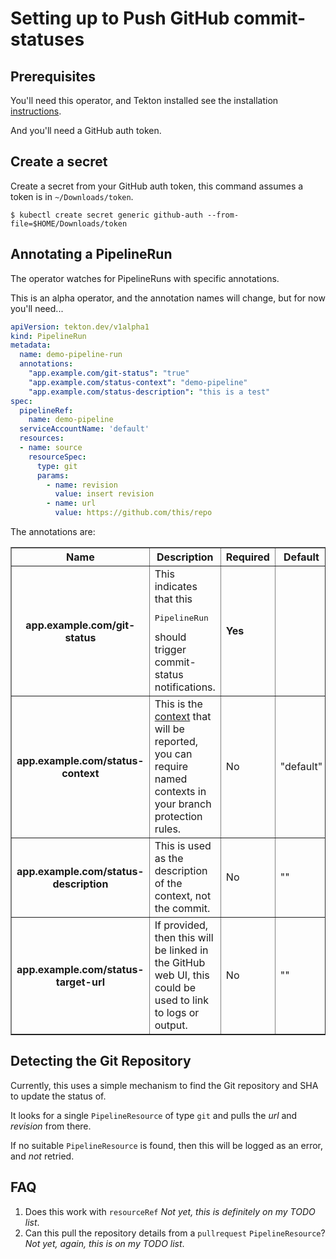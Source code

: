 # Setting up to Push GitHub commit-statuses

## Prerequisites

You'll need this operator, and Tekton installed see the installation
[instructions](../README.md#installing).

And you'll need a GitHub auth token.

## Create a secret

Create a secret from your GitHub auth token, this command assumes a token is in `~/Downloads/token`.

```shell
$ kubectl create secret generic github-auth --from-file=$HOME/Downloads/token
```

## Annotating a PipelineRun

The operator watches for PipelineRuns with specific annotations.

This is an alpha operator, and the annotation names will change, but for now
you'll need...

```yaml
apiVersion: tekton.dev/v1alpha1
kind: PipelineRun
metadata:
  name: demo-pipeline-run
  annotations:
    "app.example.com/git-status": "true"
    "app.example.com/status-context": "demo-pipeline"
    "app.example.com/status-description": "this is a test"
spec:
  pipelineRef:
    name: demo-pipeline
  serviceAccountName: 'default'
  resources:
  - name: source
    resourceSpec:
      type: git
      params:
        - name: revision
          value: insert revision
        - name: url
          value: https://github.com/this/repo
```

The annotations are:

<table style="width=100%" border="1">
  <tr>
    <th>Name</th>
    <th>Description</th>
    <th>Required</th>
    <th>Default</th>
  </tr>
  <tr>
    <th>
      app.example.com/git-status
    </th>
    <td>
      This indicates that this <pre>PipelineRun</pre> should trigger commit-status notifications.
    </td>
    <td><b>Yes</b></td>
    <td></td>
  </tr>
  <tr>
    <th>
      app.example.com/status-context
    </th>
    <td>
      This is the <a href="https://developer.github.com/v3/repos/statuses/#create-a-status">context</a> that will be reported, you can require named contexts in your branch protection rules.
    </td>
    <td>No</td>
    <td>"default"</td>
  </tr>
  <tr>
    <th>
      app.example.com/status-description
    </th>
    <td>
      This is used as the description of the context, not the commit.
    </td>
    <td>No</td>
    <td>""</td>
  </tr>
  <tr>
    <th>
     app.example.com/status-target-url
    </th>
    <td>
      If provided, then this will be linked in the GitHub web UI, this could be used to link to logs or output.
    </td>
    <td>No</td>
    <td>""</td>
  </tr>
</table>

## Detecting the Git Repository

Currently, this uses a simple mechanism to find the Git repository and SHA to
update the status of.

It looks for a single `PipelineResource` of type `git` and pulls the *url*
and *revision* from there.

If no suitable `PipelineResource` is found, then this will be logged as an
error, and _not_ retried.

## FAQ

 1. Does this work with `resourceRef`
    *Not yet, this is definitely on my TODO list*.
 1. Can this pull the repository details from a `pullrequest`
    `PipelineResource`?
    *Not yet, again, this is on my TODO list*.
